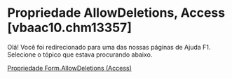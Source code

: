 
# Propriedade AllowDeletions, Access [vbaac10.chm13357]

Olá! Você foi redirecionado para uma das nossas páginas de Ajuda F1. Selecione o tópico que estava procurando abaixo.

[Propriedade Form.AllowDeletions (Access)](http://msdn.microsoft.com/library/abcbaa74-9a02-ab9c-613f-0cf6b9ce98b7%28Office.15%29.aspx)
